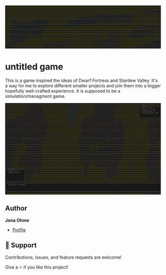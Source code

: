 ![Banner](assets/readme/pic.png)

# untitled game

This is a game inspired the ideas of Dwarf Fortress and Stardew Valley. It's a way for me to explore different smaller projects and join them into a bigger hopefully well-crafted experience. It is supposed to be a simulation/managment game.

![Example from Game](assets/readme/example_ingame.png)


## Author

**Jona Ohme**

- [Profile](https://github.com/ohnchen "ohnchen")

## 🤝 Support

Contributions, issues, and feature requests are welcome!

Give a ⭐️ if you like this project!
